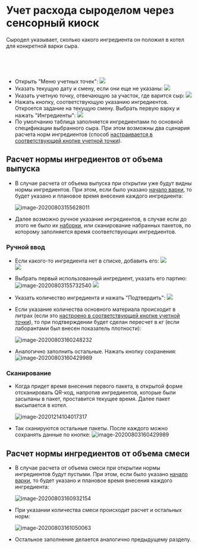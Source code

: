 # Учет расхода сыроделом через сенсорный киоск

Сыродел указывает, сколько какого ингредиента он положил в котел для
конкретной варки сыра.

 

 

-   Открыть "Меню учетных точек":
    ![](AccountingSensorKiosk.assets/drex_uchet_raskhoda_syrodelom_cherez_sensornyj_kiosk_custom.png)
-   Указать текущую дату и смену, если они еще не указаны:
    ![](AccountingSensorKiosk.assets/drex_uchet_raskhoda_syrodelom_cherez_sensornyj_kiosk_custom_2.png)
-   Указать учетную точку, отвечающую за участок, где варится сыр:
    ![](AccountingSensorKiosk.assets/drex_uchet_raskhoda_syrodelom_cherez_sensornyj_kiosk_custom_3.png)
-   Нажать кнопку, соответствующую указанию ингредиентов. Откроется
    задание на текущую смену. Выбрать первую варку и нажать
    "Ингредиенты":
    ![](AccountingSensorKiosk.assets/drex_uchet_raskhoda_syrodelom_cherez_sensornyj_kiosk_custom_4.png)
-   По умолчанию таблица заполняется ингредиентами по основной спецификации выбранного сыра. При этом возможны два сценария расчета норм ингредиентов (способ [настраивается в соответствующей кнопке учетной точки](../../../../CommonInformation/Handbooks/ButtonOfAccountPoint/WorkWithTasks/WorkWithTasks.md)).



## Расчет нормы ингредиентов от объема выпуска

- В случае расчета от объема выпуска при открытии уже будут видны нормы ингредиентов. При этом, если было указано [начало варки](../AccountingTimeBeginEndTSD/AccountingTimeBeginEndTSD.md), то будет указано и плановое время внесения каждого ингредиента:

  ![image-20200803155628011](AccountingSensorKiosk.assets/image-20200803155628011.png)

-   Далее возможно ручное указание ингредиентов, в случае если до этого не было их [наборки](../../SetIngredients/SetIngredients.md), или сканирование набранных пакетов, по которому заполняется время соответствующих ингредиентов. 

### Ручной ввод
-   Если какого-то ингредиента нет в списке, добавить его:
    ![](AccountingSensorKiosk.assets/drex_uchet_raskhoda_syrodelom_cherez_sensornyj_kiosk_custom_6.png)
             
    ![](AccountingSensorKiosk.assets/drex_uchet_raskhoda_syrodelom_cherez_sensornyj_kiosk_custom_7.png)
-   Выбрать первый использованный ингредиент, указать его партию:
    ![image-20200803155732540](AccountingSensorKiosk.assets/image-20200803155732540.png)
    ![](AccountingSensorKiosk.assets/drex_uchet_raskhoda_syrodelom_cherez_sensornyj_kiosk_custom_9.png)
-   Указать количество ингредиента и нажать "Подтвердить":
    ![](AccountingSensorKiosk.assets/drex_uchet_raskhoda_syrodelom_cherez_sensornyj_kiosk_custom_10.png)

- Если указание количества основного материала происходит в литрах (если это [настроено в соответствующей кнопке учетной точки](../../../../CommonInformation/Handbooks/ButtonOfAccountPoint/WorkWithTasks/WorkWithTasks.md)), то при подтверждении будет сделан пересчет в кг (если лаборантами был внесен показатель плотности):

  ![image-20200803160248232](AccountingSensorKiosk.assets/image-20200803160248232.png)

- Аналогично заполнить остальные. Нажать кнопку сохранения:
  ![image-20200803160429989](AccountingSensorKiosk.assets/image-20200803160429989.png)

### Сканирование
-   Когда придет время внесения первого пакета, в открытой форме отсканировать QR-код, напротив ингредиентов, которые были засыпаны в пакет, проставится текущее время. Далее пакет высыпается в котел.
    
    ![image-20201214104017317](AccountingSensorKiosk.assets/image-20201214104017317.png)
    
-   Так сканируются остальные пакеты. После каждого можно сохранять данные по кнопке:
    ![image-20200803160429989](AccountingSensorKiosk.assets/image-20200803160429989.png)

## Расчет нормы ингредиентов от объема смеси

- В случае расчета от объема смеси при открытии нормы ингредиентов будут пустыми. При этом, если было указано [начало варки](../AccountingTimeBeginEndTSD/AccountingTimeBeginEndTSD.md), то будет указано и плановое время внесения каждого ингредиента:

  ![image-20200803160932154](AccountingSensorKiosk.assets/image-20200803160932154.png)

- При указании количества смеси происходит расчет и остальных норм:

  ![image-20200803161050063](AccountingSensorKiosk.assets/image-20200803161050063.png)

- Остальное заполнение делается аналогично предыдущему разделу.